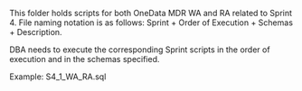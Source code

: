 This folder holds scripts for both OneData MDR WA and RA related to Sprint 4. File naming notation is as follows: Sprint + Order of Execution + Schemas + Description.

DBA needs to execute the corresponding Sprint scripts in the order of execution and in the schemas specified.

Example: S4_1_WA_RA.sql
